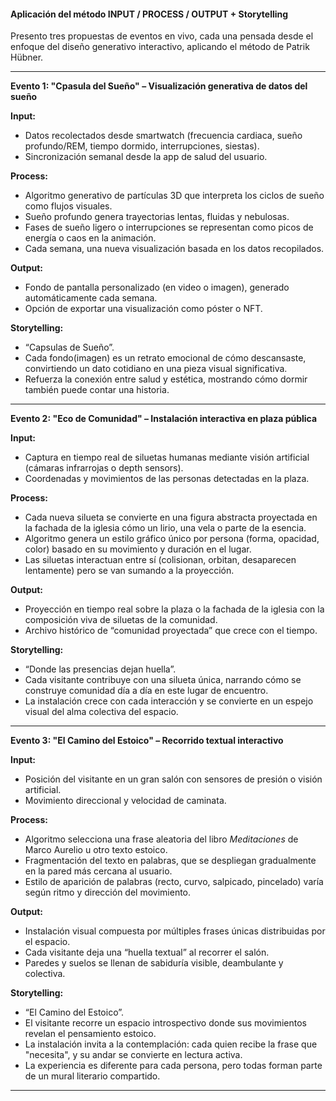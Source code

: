 #### Aplicación del método INPUT / PROCESS / OUTPUT + Storytelling

Presento tres propuestas de eventos en vivo, cada una pensada desde el enfoque del diseño generativo interactivo, aplicando el método de Patrik Hübner.

---

**Evento 1: "Cpasula del Sueño" – Visualización generativa de datos del sueño**  

**Input:**  
- Datos recolectados desde smartwatch (frecuencia cardiaca, sueño profundo/REM, tiempo dormido, interrupciones, siestas).  
- Sincronización semanal desde la app de salud del usuario.

**Process:**  
- Algoritmo generativo de partículas 3D que interpreta los ciclos de sueño como flujos visuales.  
- Sueño profundo genera trayectorias lentas, fluidas y nebulosas.  
- Fases de sueño ligero o interrupciones se representan como picos de energía o caos en la animación.  
- Cada semana, una nueva visualización basada en los datos recopilados.  

**Output:**  
- Fondo de pantalla personalizado (en video o imagen), generado automáticamente cada semana.  
- Opción de exportar una visualización como póster o NFT.  

**Storytelling:**  
- “Capsulas de Sueño”.  
- Cada fondo(imagen) es un retrato emocional de cómo descansaste, convirtiendo un dato cotidiano en una pieza visual significativa.  
- Refuerza la conexión entre salud y estética, mostrando cómo dormir también puede contar una historia.

---

**Evento 2: "Eco de Comunidad" – Instalación interactiva en plaza pública**  

**Input:**  
- Captura en tiempo real de siluetas humanas mediante visión artificial (cámaras infrarrojas o depth sensors).  
- Coordenadas y movimientos de las personas detectadas en la plaza.  

**Process:**  
- Cada nueva silueta se convierte en una figura abstracta proyectada en la fachada de la iglesia cómo un lirio, una vela o parte de la esencia.  
- Algoritmo genera un estilo gráfico único por persona (forma, opacidad, color) basado en su movimiento y duración en el lugar.  
- Las siluetas interactuan entre sí (colisionan, orbitan, desaparecen lentamente) pero se van sumando a la proyección.  

**Output:**  
- Proyección en tiempo real sobre la plaza o la fachada de la iglesia con la composición viva de siluetas de la comunidad.  
- Archivo histórico de “comunidad proyectada” que crece con el tiempo.  

**Storytelling:**  
- “Donde las presencias dejan huella”.  
- Cada visitante contribuye con una silueta única, narrando cómo se construye comunidad día a día en este lugar de encuentro.  
- La instalación crece con cada interacción y se convierte en un espejo visual del alma colectiva del espacio.

---

**Evento 3: "El Camino del Estoico" – Recorrido textual interactivo**  

**Input:**  
- Posición del visitante en un gran salón con sensores de presión o visión artificial.  
- Movimiento direccional y velocidad de caminata.  

**Process:**  
- Algoritmo selecciona una frase aleatoria del libro *Meditaciones* de Marco Aurelio u otro texto estoico.  
- Fragmentación del texto en palabras, que se despliegan gradualmente en la pared más cercana al usuario.  
- Estilo de aparición de palabras (recto, curvo, salpicado, pincelado) varía según ritmo y dirección del movimiento.  

**Output:**  
- Instalación visual compuesta por múltiples frases únicas distribuidas por el espacio.  
- Cada visitante deja una “huella textual” al recorrer el salón.  
- Paredes y suelos se llenan de sabiduría visible, deambulante y colectiva.  

**Storytelling:**  
- “El Camino del Estoico”.  
- El visitante recorre un espacio introspectivo donde sus movimientos revelan el pensamiento estoico.  
- La instalación invita a la contemplación: cada quien recibe la frase que "necesita", y su andar se convierte en lectura activa.  
- La experiencia es diferente para cada persona, pero todas forman parte de un mural literario compartido.

---
